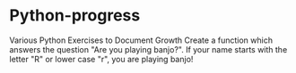 # Python-progress
Various Python Exercises to Document Growth
Create a function which answers the question "Are you playing banjo?".
If your name starts with the letter "R" or lower case "r", you are playing banjo!
